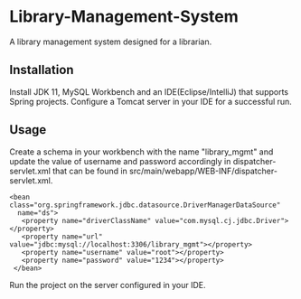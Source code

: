 # Library-Management-System
A library management system designed for a librarian.

## Installation

Install JDK 11, MySQL Workbench and an IDE(Eclipse/IntelliJ) that supports Spring projects. Configure a Tomcat server in your IDE for a successful run.

## Usage

Create a schema in your workbench with the name "library_mgmt" and update the value of username and password accordingly in dispatcher-servlet.xml that can be found in src/main/webapp/WEB-INF/dispatcher-servlet.xml. 

```
<bean class="org.springframework.jdbc.datasource.DriverManagerDataSource" 
  name="ds"> 
   <property name="driverClassName" value="com.mysql.cj.jdbc.Driver"></property>
   <property name="url" value="jdbc:mysql://localhost:3306/library_mgmt"></property>
   <property name="username" value="root"></property>
   <property name="password" value="1234"></property> 
 </bean>

```
Run the project on the server configured in your IDE.



